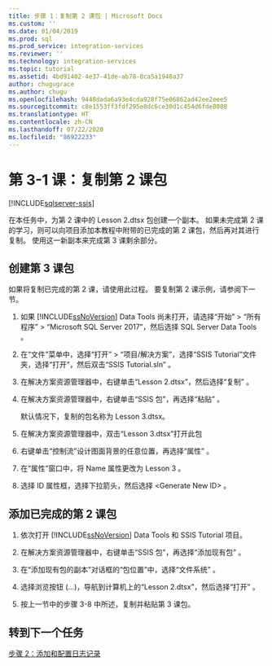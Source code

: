 ```yaml
---
title: 步骤 1：复制第 2 课包 | Microsoft Docs
ms.custom: ''
ms.date: 01/04/2019
ms.prod: sql
ms.prod_service: integration-services
ms.reviewer: ''
ms.technology: integration-services
ms.topic: tutorial
ms.assetid: 4bd91402-4e37-41de-ab78-8ca5a1948a37
author: chugugrace
ms.author: chugu
ms.openlocfilehash: 9448dada6a93e4cda928f75e06862ad42ee2eee5
ms.sourcegitcommit: c8e1553ff3fdf295e8dc6ce30d1c454d6fde8088
ms.translationtype: HT
ms.contentlocale: zh-CN
ms.lasthandoff: 07/22/2020
ms.locfileid: "86922233"
---
```

# <a name="lesson-3-1-copy-the-lesson-2-package"></a>第 3-1 课：复制第 2 课包

[!INCLUDE[sqlserver-ssis](../includes/applies-to-version/sqlserver-ssis.md)]



在本任务中，为第 2 课中的 Lesson 2.dtsx 包创建一个副本。 如果未完成第 2 课的学习，则可以向项目添加本教程中附带的已完成的第 2 课包，然后再对其进行复制。 使用这一新副本来完成第 3 课剩余部分。

## <a name="create-the-lesson-3-package"></a>创建第 3 课包

如果将复制已完成的第 2 课，请使用此过程。  要复制第 2 课示例，请参阅下一节。

1.  如果 [!INCLUDE[ssNoVersion](../includes/ssnoversion-md.md)] Data Tools 尚未打开，请选择“开始” > “所有程序” > “Microsoft SQL Server 2017”，然后选择 SQL Server Data Tools     。

2.  在“文件”菜单中，选择“打开” > “项目/解决方案”，选择“SSIS Tutorial”文件夹，选择“打开”，然后双击“SSIS Tutorial.sln”       。

3.  在解决方案资源管理器中，右键单击“Lesson 2.dtsx”，然后选择“复制”    。

4.  在解决方案资源管理器中，右键单击“SSIS 包”，再选择“粘贴”    。

    默认情况下，复制的包名称为 Lesson 3.dtsx。

5.  在解决方案资源管理器中，双击“Lesson 3.dtsx”打开此包

6.  右键单击“控制流”设计图面背景的任意位置，再选择“属性”   。

7.  在“属性”窗口中，将 Name 属性更改为 Lesson 3    。

8.  选择 ID 属性框，选择下拉箭头，然后选择 \<Generate New ID> 。

## <a name="add-the-completed-lesson-2-package"></a>添加已完成的第 2 课包

1.  依次打开 [!INCLUDE[ssNoVersion](../includes/ssnoversion-md.md)] Data Tools 和 SSIS Tutorial 项目。

2.  在解决方案资源管理器中，右键单击“SSIS 包”，再选择“添加现有包”    。

3.  在“添加现有包的副本”对话框的“包位置”中，选择“文件系统”    。

4.  选择浏览按钮 (…)，导航到计算机上的“Lesson 2.dtsx”，然后选择“打开”    。

5.  按上一节中的步骤 3-8 中所述，复制并粘贴第 3 课包。  
  
## <a name="go-to-next-task"></a>转到下一个任务
[步骤 2：添加和配置日志记录](../integration-services/lesson-3-2-adding-and-configuring-logging.md)  
  
